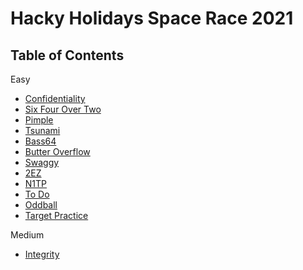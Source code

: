 # Hacky Holidays Space Race 2021

## Table of Contents

Easy
- [Confidentiality](0-Confidentiality.md)
- [Six Four Over Two](1-SixFour-OverTwo.md)
- [Pimple](2-Pimple.md)
- [Tsunami](3-Tsunami.md)
- [Bass64](4-Bass64.md)
- [Butter Overflow](5-Butter-Overflow.md)
- [Swaggy](6-Swaggy.md)
- [2EZ](7-2EZ.md)
- [N1TP](8-N1TP.md)
- [To Do](9-ToDo.md)
- [Oddball](10-Oddball.md)
- [Target Practice](11-Target-Practice.md)

Medium

- [Integrity](12-Integrity.md)
